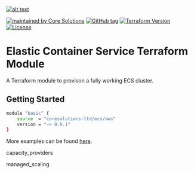 [![alt text](https://coresolutions.ltd/media/core-solutions-82.png "Core Solutions")](https://coresolutions.ltd)

[![maintained by Core Solutions](https://img.shields.io/badge/maintained%20by-coresolutions.ltd-00607c.svg)](https://coresolutions.ltd)
[![GitHub tag](https://img.shields.io/github/v/tag/coresolutions-ltd/terraform-aws-ecs.svg?label=latest)](https://github.com/coresolutions-ltd/terraform-aws-ecs/releases)
[![Terraform Version](https://img.shields.io/badge/terraform-~%3E%200.12-623ce4.svg)](https://github.com/hashicorp/terraform/releases)
[![License](https://img.shields.io/badge/License-Apache%202.0-brightgreen.svg)](https://opensource.org/licenses/Apache-2.0)

# Elastic Container Service Terraform Module

A Terraform module to provison a fully working ECS cluster.

## Getting Started

```sh
module "basic" {
    source  = "coresolutions-ltd/ecs/aws"
    version = "~> 0.0.1"
}
```

More examples can be found [here](https://github.com/coresolutions-ltd/terraform-aws-ecs/tree/master/examples).

<!-- BEGINNING OF PRE-COMMIT-TERRAFORM DOCS HOOK -->

<!-- END OF PRE-COMMIT-TERRAFORM DOCS HOOK -->

capacity_providers

managed_scaling
